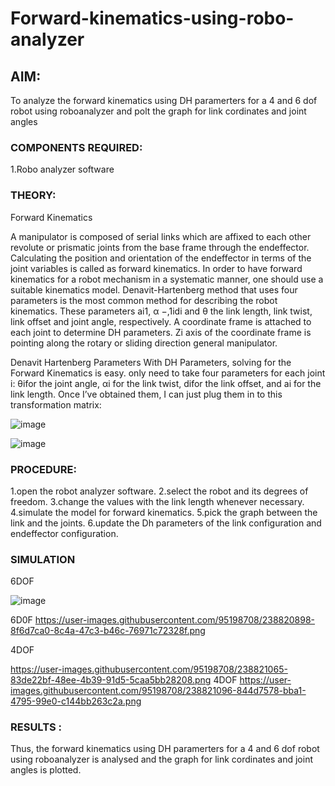 # Forward-kinematics-using-robo-analyzer

## AIM: 
To analyze the forward kinematics using DH paramerters for a 4 and 6 dof robot using roboanalyzer and polt the graph for link cordinates and joint angles
### COMPONENTS REQUIRED:
1.Robo analyzer software  


### THEORY: 
  
Forward Kinematics

A manipulator is composed of serial links which are affixed to each other revolute or prismatic joints from the base frame through the endeffector. 
Calculating the position and orientation of the endeffector in terms of the joint variables is called as forward kinematics. 
In order to have forward kinematics for a robot mechanism in a systematic manner, one should use a suitable kinematics model. 
Denavit-Hartenberg method that uses four parameters is the most common method for describing the robot kinematics. 
These parameters ai1, α −,1idi and θ the link length, link twist, link offset and joint angle, respectively. 
A coordinate frame is attached to each joint to determine DH parameters. Zi axis of the coordinate frame is pointing along the rotary or sliding direction general manipulator.

Denavit Hartenberg Parameters
With DH Parameters, solving for the Forward Kinematics is easy.  only need to take four parameters for each joint 
i: θifor the joint angle, 
αi for the link twist, 
difor the link offset, and 
ai for the link length. Once I’ve obtained them, I can just plug them in to this transformation matrix:


![image](https://user-images.githubusercontent.com/36288975/170172719-ed7befc9-2894-4344-bfd5-be831bb05308.png)

 ![image](https://user-images.githubusercontent.com/36288975/170172766-b8aeb788-7fd7-4de7-b340-f04656707ebd.png)

 

### PROCEDURE:

1.open the robot analyzer software.
2.select the robot and its degrees of freedom.
3.change the values with the link length whenever necessary. 
4.simulate the model for forward kinematics.
5.pick the graph between the link and the joints.
6.update the Dh parameters of the link configuration and endeffector configuration.





### SIMULATION 
6DOF

![image](https://github.com/sharonsanjana/Forward-kinematics-using-robot-analyzer/assets/127593602/e5f83add-b24c-4c9d-8443-7a6943752f45)

6D0F
https://user-images.githubusercontent.com/95198708/238820898-8f6d7ca0-8c4a-47c3-b46c-76971c72328f.png

4DOF

https://user-images.githubusercontent.com/95198708/238821065-83de22bf-48ee-4b39-91d5-5caa5bb28208.png
4DOF
https://user-images.githubusercontent.com/95198708/238821096-844d7578-bba1-4795-99e0-c144bb263c2a.png

### RESULTS :  

Thus, the forward kinematics using DH paramerters for a 4 and 6 dof robot using roboanalyzer is analysed and the graph for link cordinates and joint angles is plotted.
